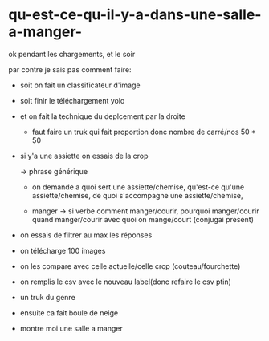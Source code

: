 # qu-est-ce-qu-il-y-a-dans-une-salle-a-manger-

ok pendant les chargements, et le soir

par contre je sais pas comment faire:

  -  soit on fait un classificateur d'image
  
  - soit finir le téléchargement yolo
  
  - et on fait la technique du deplcement par la droite
    
    - faut faire un truk qui fait proportion donc nombre de carré/nos 50 * 50
  
  
  - si y'a une assiette on essais de la crop

    -> phrase générique

    - on demande a quoi sert une assiette/chemise,
    qu'est-ce qu'une assiette/chemise, 
    de quoi s'accompagne une assiette/chemise, 
  
    - manger -> si verbe comment manger/courir, pourquoi manger/courir quand manger/courir avec quoi on mange/court (conjugai present)
  
  
  
 - on essais de filtrer au max les réponses
 
 - on télécharge 100 images
 
 - on les compare avec celle actuelle/celle crop (couteau/fourchette)
 
 - on remplis le csv avec le nouveau label(donc refaire le csv ptin)
 
 - un truk du genre
  
 - ensuite ca fait boule de neige
 
 - montre moi une salle a manger
